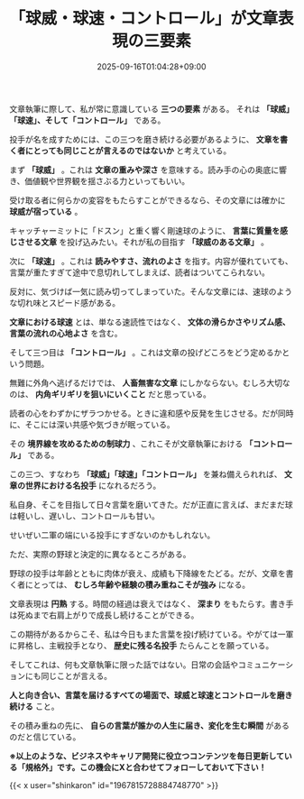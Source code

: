 ﻿---
title: "「球威・球速・コントロール」が文章表現の三要素"
date: 2025-09-16T01:04:28+09:00
draft: false
---

文章執筆に際して、私が常に意識している **三つの要素** がある。
それは **「球威」「球速」、そして「コントロール」** である。

投手が名を成すためには、この三つを磨き続ける必要があるように、 **文章を書く者にとっても同じことが言えるのではないか** と考えている。



まず **「球威」** 。これは **文章の重みや深さ** を意味する。読み手の心の奥底に響き、価値観や世界観を揺さぶる力といってもいい。

受け取る者に何らかの変容をもたらすことができるなら、その文章には確かに **球威が宿っている** 。

キャッチャーミットに「ドスン」と重く響く剛速球のように、 **言葉に質量を感じさせる文章** を投げ込みたい。それが私の目指す **「球威のある文章」** 。



次に **「球速」** 。これは **読みやすさ、流れのよさ** を指す。内容が優れていても、言葉が重たすぎて途中で息切れしてしまえば、読者はついてこられない。

反対に、気づけば一気に読み切ってしまっていた。そんな文章には、速球のような切れ味とスピード感がある。

**文章における球速** とは、単なる速読性ではなく、 **文体の滑らかさやリズム感、言葉の流れの心地よさ** を含む。



そして三つ目は **「コントロール」** 。これは文章の投げどころをどう定めるかという問題。

無難に外角へ逃げるだけでは、 **人畜無害な文章** にしかならない。むしろ大切なのは、 **内角ギリギリを狙いにいくこと** だと思っている。



読者の心をわずかにザラつかせる。ときに違和感や反発を生じさせる。だが同時に、そこには深い共感や気づきが眠っている。

その **境界線を攻めるための制球力** 、これこそが文章執筆における **「コントロール」** である。



この三つ、すなわち **「球威」「球速」「コントロール」** を兼ね備えられれば、 **文章の世界における名投手** になれるだろう。

私自身、そこを目指して日々言葉を磨いてきた。だが正直に言えば、まだまだ球は軽いし、遅いし、コントロールも甘い。

せいぜい二軍の端にいる投手にすぎないのかもしれない。



ただ、実際の野球と決定的に異なるところがある。

野球の投手は年齢とともに肉体が衰え、成績も下降線をたどる。だが、文章を書く者にとっては、 **むしろ年齢や経験の積み重ねこそが強み** になる。

文章表現は **円熟** する。時間の経過は衰えではなく、 **深まり** をもたらす。書き手は死ぬまで右肩上がりで成長し続けることができる。



この期待があるからこそ、私は今日もまた言葉を投げ続けている。やがては一軍に昇格し、主戦投手となり、 **歴史に残る名投手** たらんことを願っている。



そしてこれは、何も文章執筆に限った話ではない。日常の会話やコミュニケーションにも同じことが言える。

 **人と向き合い、言葉を届けるすべての場面で、球威と球速とコントロールを磨き続ける** こと。

その積み重ねの先に、 **自らの言葉が誰かの人生に届き、変化を生む瞬間** があるのだと信じている。



**※以上のような、ビジネスやキャリア開発に役立つコンテンツを毎日更新している「規格外」です。この機会にXと合わせてフォローしておいて下さい！**



{{< x user="shinkaron" id="1967815728884748770" >}}